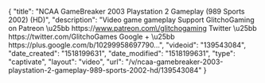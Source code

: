 {
    "title": "NCAA GameBreaker 2003 Playstation 2 Gameplay (989 Sports 2002) (HD)",
    "description": "Video game gameplay Support GlitchoGaming on Patreon \u25bb https:\/\/www.patreon.com\/glitchogaming Twitter \u25bb https:\/\/twitter.com\/GlitchoGames Google + \u25bb https:\/\/plus.google.com\/b\/10299958697790...",
    "videoid": "139543084",
    "date_created": "1518199631",
    "date_modified": "1518199631",
    "type": "captivate",
    "layout": "video",
    "url": "\/v\/ncaa-gamebreaker-2003-playstation-2-gameplay-989-sports-2002-hd\/139543084"
}